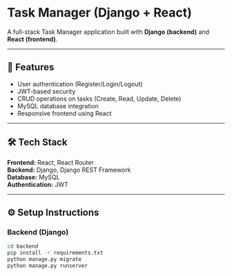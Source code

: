 # Task Manager (Django + React)

A full-stack Task Manager application built with **Django (backend)** and **React (frontend)**.

---

## 🚀 Features
- User authentication (Register/Login/Logout)
- JWT-based security
- CRUD operations on tasks (Create, Read, Update, Delete)
- MySQL database integration
- Responsive frontend using React

---

## 🛠️ Tech Stack
**Frontend:** React, React Router  
**Backend:** Django, Django REST Framework  
**Database:** MySQL  
**Authentication:** JWT  

---

## ⚙️ Setup Instructions

### Backend (Django)
```bash
cd backend
pip install -r requirements.txt
python manage.py migrate
python manage.py runserver
